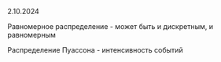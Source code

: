 2.10.2024

Равномерное распределение - может быть и дискретным, и равномерным

Распределение Пуассона - интенсивность событий
